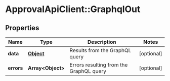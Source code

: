 # ApprovalApiClient::GraphqlOut

## Properties
Name | Type | Description | Notes
------------ | ------------- | ------------- | -------------
**data** | [**Object**](.md) | Results from the GraphQL query | [optional] 
**errors** | **Array&lt;Object&gt;** | Errors resulting from the GraphQL query | [optional] 



